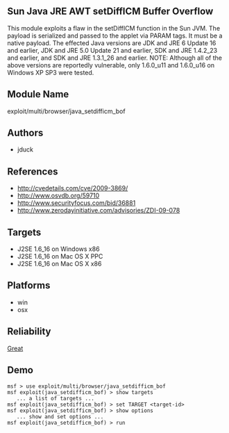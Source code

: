 ## Sun Java JRE AWT setDiffICM Buffer Overflow

This module exploits a flaw in the setDiffICM function in 
the Sun JVM. The payload is serialized and passed to the 
applet via PARAM tags. It must be a native payload. The 
effected Java versions are JDK and JRE 6 Update 16 and 
earlier, JDK and JRE 5.0 Update 21 and earlier, SDK and JRE 
1.4.2_23 and earlier, and SDK and JRE 1.3.1_26 and earlier. 
NOTE: Although all of the above versions are reportedly 
vulnerable, only 1.6.0_u11 and 1.6.0_u16 on Windows XP SP3 
were tested.


## Module Name
exploit/multi/browser/java_setdifficm_bof

## Authors
* jduck


## References
* http://cvedetails.com/cve/2009-3869/
* http://www.osvdb.org/59710
* http://www.securityfocus.com/bid/36881
* http://www.zerodayinitiative.com/advisories/ZDI-09-078



## Targets
* J2SE 1.6_16 on Windows x86
* J2SE 1.6_16 on Mac OS X PPC
* J2SE 1.6_16 on Mac OS X x86


## Platforms
* win
* osx

## Reliability
[Great](https://github.com/rapid7/metasploit-framework/wiki/Exploit-Ranking)

## Demo

```
msf > use exploit/multi/browser/java_setdifficm_bof
msf exploit(java_setdifficm_bof) > show targets
   ... a list of targets ...
msf exploit(java_setdifficm_bof) > set TARGET <target-id>
msf exploit(java_setdifficm_bof) > show options
   ... show and set options ...
msf exploit(java_setdifficm_bof) > run
```
    
    